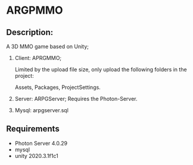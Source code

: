 # ARGPMMO
## Description:

   A 3D MMO game based on Unity; 

1. Client:  APRGMMO; 

   Limited by the upload file size, only upload the following folders in the project:

   Assets, Packages, ProjectSettings.

2. Server: ARPGServer; Requires the Photon-Server.

3. Mysql: arpgserver.sql

## Requirements

- Photon Server 4.0.29
- mysql
- unity 2020.3.1f1c1


